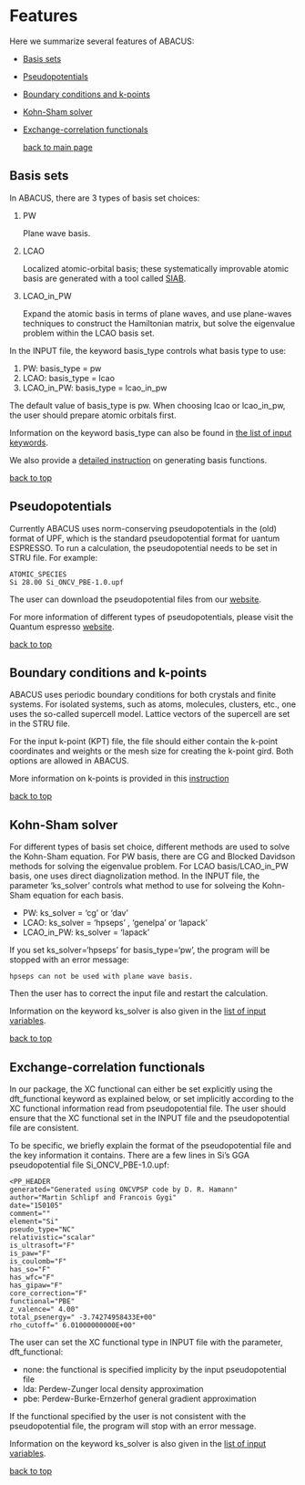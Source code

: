 # Features
Here we summarize several features of ABACUS:
   - [Basis sets](#basis-sets)
   - [Pseudopotentials](#pseudopotentials)
   - [Boundary conditions and k-points](#boundary-conditions-and-k-points)
   - [Kohn-Sham solver](#kohn-sham-solver)
   - [Exchange-correlation functionals](#exchange-correlation-functionals)

     [back to main page](../README.md)

## Basis sets

In ABACUS, there are 3 types of basis set choices:
1. PW

    Plane wave basis.

2. LCAO

    Localized atomic-orbital basis; these systematically improvable atomic basis are generated with a tool called [SIAB](#doc/generate-basis.md).

3. LCAO_in_PW

    Expand the atomic basis in terms of plane waves, and use plane-waves techniques to construct the Hamiltonian matrix, but solve the eigenvalue problem within the LCAO basis set.
    
In the INPUT file, the keyword basis_type controls what basis type to use:

   1. PW: basis_type = pw
   2. LCAO: basis_type = lcao
   3. LCAO_in_PW: basis_type = lcao_in_pw

The default value of basis_type is pw. When choosing lcao or lcao_in_pw, the user should prepare atomic orbitals first.
    
Information on the keyword basis_type can also be found in [the list of input keywords](doc/input-main.md#basis-type).

We also provide a [detailed instruction](#doc/generate-basis.md) on generating basis functions.

[back to top](#features)

## Pseudopotentials

Currently ABACUS uses norm-conserving pseudopotentials in the (old) format of UPF, which
is the standard pseudopotential format for uantum ESPRESSO. To run a calculation, the pseudopotential needs to be set in STRU file. For example:

```
ATOMIC_SPECIES
Si 28.00 Si_ONCV_PBE-1.0.upf
```

The user can download the pseudopotential files from our [website](http://abacus.ustc.edu.cn/pseudo.html).

For more information of different types of pseudopotentials, please visit the Quantum espresso [website](http://www.quantum-espresso.org/pseudopotentials/).

[back to top](#features)

## Boundary conditions and k-points

ABACUS uses periodic boundary conditions for both crystals and finite systems. For isolated systems, such as atoms, molecules, clusters, etc., one uses the so-called supercell model. Lattice
vectors of the supercell are set in the STRU file.

For the input k-point (KPT) file, the file should either contain the k-point coordinates and weights or the mesh size for creating the k-point gird. Both options are allowed in ABACUS.

More information on k-points is provided in this [instruction](#doc/input-kpt.md)

[back to top](#features)

## Kohn-Sham solver

For different types of basis set choice, different methods are used to solve the Kohn-Sham
equation. For PW basis, there are CG and Blocked Davidson methods for solving the eigenvalue problem. For LCAO basis/LCAO_in_PW basis, one uses direct diagnolization method. In the INPUT file, the parameter ‘ks_solver’ controls what method to use for solveing the Kohn-Sham
equation for each basis.

- PW: ks_solver = ‘cg’ or ‘dav’
- LCAO: ks_solver = ‘hpseps’ , ‘genelpa’ or ‘lapack’
- LCAO_in_PW: ks_solver = ‘lapack’

If you set ks_solver=‘hpseps’ for basis_type=‘pw’, the program will be stopped with an error
message:

```
hpseps can not be used with plane wave basis.
```

Then the user has to correct the input file and restart the calculation.

Information on the keyword ks_solver is also given in the [list of input variables](doc/input-main.md#ks-solver).

[back to top](#features)

## Exchange-correlation functionals
In our package, the XC functional can either be set explicitly using the dft_functional keyword as explained below, or set implicitly according to the XC functional information read from pseudopotential file. The user should ensure that the XC functional set in the INPUT file and the pseudopotential file are consistent.

To be specific, we briefly explain the format of the pseudopotential file and the key information it contains. There are a few lines in Si’s GGA pseudopotential file Si_ONCV_PBE-1.0.upf:
    
```
<PP_HEADER
generated="Generated using ONCVPSP code by D. R. Hamann"
author="Martin Schlipf and Francois Gygi"
date="150105"
comment=""
element="Si"
pseudo_type="NC"
relativistic="scalar"
is_ultrasoft="F"
is_paw="F"
is_coulomb="F"
has_so="F"
has_wfc="F"
has_gipaw="F"
core_correction="F"
functional="PBE"
z_valence=" 4.00"
total_psenergy=" -3.74274958433E+00"
rho_cutoff=" 6.01000000000E+00"
```

The user can set the XC functional type in INPUT file with the parameter, dft_functional:
- none: the functional is specified implicity by the input pseudopotential file
- lda: Perdew-Zunger local density approximation
- pbe: Perdew-Burke-Ernzerhof general gradient approximation
    
If the functional specified by the user is not consistent with the pseudopotential file, the program will stop with an error message.

Information on the keyword ks_solver is also given in the [list of input variables](doc/input-main.md#dft-functional).

[back to top](#features)